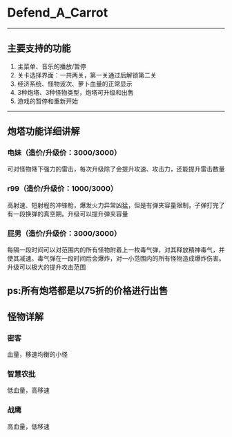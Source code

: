# Defend_A_Carrot

------------------------------------------------------
## 主要支持的功能
1. 主菜单、音乐的播放/暂停
2. 关卡选择界面：一共两关，第一关通过后解锁第二关
3. 经济系统、怪物波次、萝卜血量的正常显示
4. 3种炮塔、3种怪物类型，炮塔可升级和出售
5. 游戏的暂停和重新开始

------------------------------------------------------------
## 炮塔功能详细讲解

### 电妹（造价/升级价：3000/3000）
可对怪物降下强力的雷击，每次升级除了会提升攻速、攻击力，还能提升雷击数量

### r99（造价/升级价：1000/3000）
高射速、短射程的冲锋枪，爆发火力异常凶猛，但是有弹夹容量限制，子弹打完了有一段换弹的真空期。升级可以提升弹夹容量

### 屁男（造价/升级价：3000/3000）
每隔一段时间可以对范围内的所有怪物附着上一枚毒气弹，对其释放精神毒气，并使其减速。毒气弹在一段时间后会爆炸，对一小范围内的所有怪物造成爆炸伤害。升级可以极大的提升攻击范围

ps:所有炮塔都是以75折的价格进行出售
---------------------------------------------------------------
## 怪物详解

### 密客
血量，移速均衡的小怪

### 智慧农批
低血量，高移速

### 战鹰
高血量，低移速